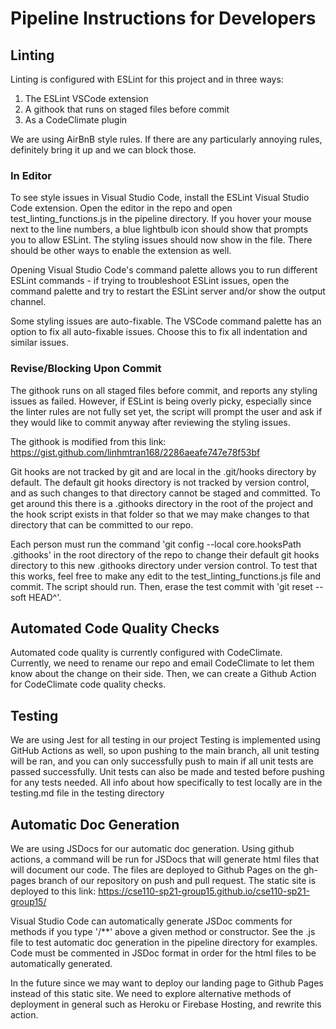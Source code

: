 # Pipeline Instructions for Developers

 ## Linting
 
Linting is configured with ESLint for this project and in three ways:
 
 1. The ESLint VSCode extension
 2. A githook that runs on staged files before commit
 3. As a CodeClimate plugin

 We are using AirBnB style rules. If there are any particularly annoying rules, definitely bring it up and we can block those. 

### In Editor

To see style issues in Visual Studio Code, install the ESLint Visual Studio Code extension. Open the editor in the repo and open test_linting_functions.js in the pipeline directory. If you hover your mouse next to the line numbers, a blue lightbulb icon should show that prompts you to allow ESLint. The styling issues should now show in the file. There should be other ways to enable the extension as well. 

Opening Visual Studio Code's command palette allows you to run different ESLint commands - if trying to troubleshoot ESLint issues, open the command palette and try to restart the ESLint server and/or show the output channel. 

Some styling issues are auto-fixable. The VSCode command palette has an option to fix all auto-fixable issues. Choose this to fix all indentation and similar issues. 

### Revise/Blocking Upon Commit

The githook runs on all staged files before commit, and reports any styling issues as failed. However, if ESLint is being overly picky, especially since the linter rules are not fully set yet, the script will prompt the user and ask if they would like to commit anyway after reviewing the styling issues. 

The githook is modified from this link: https://gist.github.com/linhmtran168/2286aeafe747e78f53bf

Git hooks are not tracked by git and are local in the .git/hooks directory by default. The default git hooks directory is not tracked by version control, and as such changes to that directory cannot be staged and committed. To get around this there is a .githooks directory in the root of the project and the hook script exists in that folder so that we may make changes to that directory that can be committed to our repo. 

Each person must run the command 'git config --local core.hooksPath .githooks' in the root directory of the repo to change their default git hooks directory to this new .githooks directory under version control. To test that this works, feel free to make any edit to the test_linting_functions.js file and commit. The script should run. Then, erase the test commit with 'git reset --soft HEAD^'. 

## Automated Code Quality Checks

Automated code quality is currently configured with CodeClimate. Currently, we need to rename our repo and email CodeClimate to let them know about the change on their side. Then, we can create a Github Action for CodeClimate code quality checks.

## Testing

We are using Jest for all testing in our project
Testing is implemented using GitHub Actions as well, so upon pushing to the main branch, all unit testing will be ran, and you can only successfully push to main if all unit tests are passed successfully. Unit tests can also be made and tested before pushing for any tests needed.
All info about how specifically to test locally are in the testing.md file in the testing directory

## Automatic Doc Generation

We are using JSDocs for our automatic doc generation. Using github actions, a command will be run for JSDocs that will generate html files that will document our code. The files are deployed to Github Pages on the gh-pages branch of our repository on push and pull request. The static site is deployed to this link: https://cse110-sp21-group15.github.io/cse110-sp21-group15/

Visual Studio Code can automatically generate JSDoc comments for methods if you type '/**' above a given method or constructor. See the .js file to test automatic doc generation in the pipeline directory for examples. Code must be commented in JSDoc format in order for the html files to be automatically generated.

In the future since we may want to deploy our landing page to Github Pages instead of this static site. We need to explore alternative methods of deployment in general such as Heroku or Firebase Hosting, and rewrite this action.